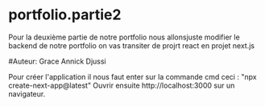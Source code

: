 # portfolio.partie2
Pour la deuxième partie de notre portfolio nous allonsjuste modifier le backend de notre portfolio on vas transiter de projrt react en projet next.js

#Auteur: Grace Annick Djussi

Pour créer l'application il nous faut enter sur la commande cmd ceci : "npx create-next-app@latest"
Ouvrir ensuite http://localhost:3000 sur un navigateur.

